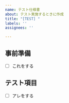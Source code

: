 ```yaml
---
name: テスト仕様書
about: テスト実施するときに作成
title: "[TEST] "
labels: ''
assignees: ''

---
```


## 事前準備

- [ ] これをする

## テスト項目

- [ ] アレをする

